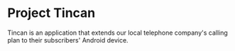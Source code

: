 Project Tincan
===================================================

Tincan is an application that extends our local telephone company's calling plan to their subscribers' Android device.
